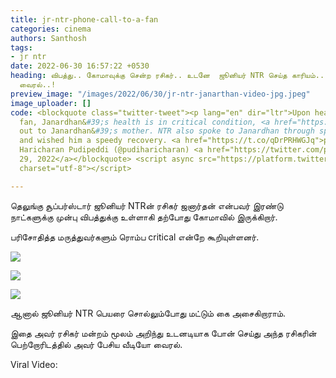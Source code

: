 ```yaml
---
title: jr-ntr-phone-call-to-a-fan
categories: cinema
authors: Santhosh
tags:
- jr ntr
date: 2022-06-30 16:57:22 +0530
heading: விபத்து.. கோமாவுக்கு சென்ற ரசிகர்.. உடனே  ஜூனியர் NTR செய்த காரியம்.. வீடியோ
  வைரல்..!
preview_image: "/images/2022/06/30/jr-ntr-janarthan-video-jpg.jpeg"
image_uploader: []
code: <blockquote class="twitter-tweet"><p lang="en" dir="ltr">Upon hearing that his
  fan, Janardhan&#39;s health is in critical condition, <a href="https://twitter.com/tarak9999?ref_src=twsrc%5Etfw">@tarak9999</a><br>reached
  out to Janardhan&#39;s mother. NTR also spoke to Janardhan through speaker phone
  and wished him a speedy recovery. <a href="https://t.co/qDrPRHWGJq">pic.twitter.com/qDrPRHWGJq</a></p>&mdash;
  Haricharan Pudipeddi (@pudiharicharan) <a href="https://twitter.com/pudiharicharan/status/1542117981995405313?ref_src=twsrc%5Etfw">June
  29, 2022</a></blockquote> <script async src="https://platform.twitter.com/widgets.js"
  charset="utf-8"></script>

---
```

தெலுங்கு சூப்பர்ஸ்டார் ஜூனியர் NTRன் ரசிகர் ஜனார்தன் என்பவர் இரண்டு நாட்களுக்கு முன்பு விபத்துக்கு உள்ளாகி தற்போது கோமாவில் இருக்கிறார்.

பரிசோதித்த மருத்துவர்களும் ரொம்ப critical என்றே கூறியுள்ளனர்.

![](/images/2022/06/30/jrntr-janardhan-2-jpg.jpeg)

![](/images/2022/06/30/jrntr-janardhan-1-jpg.jpeg)

![](/images/2022/06/30/jrntr-janardhan-3-jpg.jpeg)

ஆனால் ஜூனியர் NTR பெயரை சொல்லும்போது மட்டும் கை அசைகிறாராம்.

இதை அவர் ரசிகர் மன்றம் மூலம் அறிந்து உடனடியாக போன் செய்து அந்த ரசிகரின் பெற்றோரிடத்தில் அவர் பேசிய வீடியோ வைரல்.

Viral Video:
